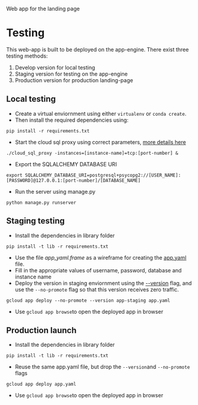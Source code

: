 Web app for the landing page

# Testing
This web-app is built to be deployed on the app-engine.
There exist three testing methods:  
1. Develop version for local testing
2. Staging version for testing on the app-engine
3. Production version for production landing-page

## Local testing

* Create a virtual enviornment using either `virtualenv` or `conda create`.
* Then install the required dependencies using:
```
pip install -r requirements.txt
```
* Start the cloud sql proxy using correct parameters, [more details here](https://cloud.google.com/appengine/docs/flexible/python/using-cloud-sql-postgres)
```
./cloud_sql_proxy -instances=[instance-name]=tcp:[port-number] &
```
* Export the SQLALCHEMY DATABASE URI
```
export SQLALCHEMY_DATABASE_URI=postgresql+psycopg2://[USER_NAME]:[PASSWORD]@127.0.0.1:[port-number]/[DATABASE_NAME]
```
* Run the server using manage.py
```
python manage.py runserver
```

## Staging testing
* Install the dependencies in library folder    
```
pip install -t lib -r requirements.txt
```
* Use the file *app_yaml.frame* as a wireframe for creating the [app.yaml](https://cloud.google.com/appengine/docs/flexible/python/configuring-your-app-with-app-yaml) file.
* Fill in the appropriate values of username, password, database and instance name
* Deploy the version in staging enviornment using the [--version](https://cloud.google.com/sdk/gcloud/reference/app/deploy) flag, and use the `--no-promote` flag so that this version receives zero traffic.
```
gcloud app deploy --no-promote --version app-staging app.yaml
```
* Use `gcloud app browse`to open the deployed app in browser


## Production launch
* Install the dependencies in library folder    
```
pip install -t lib -r requirements.txt
```
* Reuse the same app.yaml file, but drop the `--version`and `--no-promote` flags
```
gcloud app deploy app.yaml
```
* Use `gcloud app browse`to open the deployed app in browser
